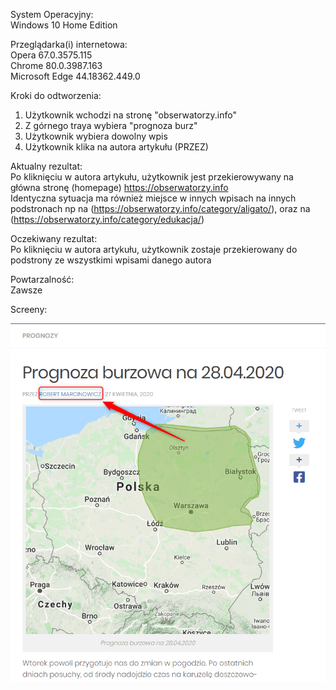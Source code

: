 System Operacyjny:  
Windows 10 Home Edition  

Przeglądarka(i) internetowa:  
Opera 67.0.3575.115  
Chrome 80.0.3987.163  
Microsoft Edge 44.18362.449.0  

Kroki do odtworzenia:  
1. Użytkownik wchodzi na stronę "obserwatorzy.info"  
2. Z górnego traya wybiera "prognoza burz"  
3. Użytkownik wybiera dowolny wpis  
4. Użytkownik klika na autora artykułu (PRZEZ)  

Aktualny rezultat:  
Po kliknięciu w autora artykułu, użytkownik jest przekierowywany na główna stronę (homepage) https://obserwatorzy.info  
Identyczna sytuacja ma również miejsce w innych wpisach na innych podstronach np na (https://obserwatorzy.info/category/aligato/), oraz na (https://obserwatorzy.info/category/edukacja/)   

Oczekiwany rezultat:  
Po kliknięciu w autora artykułu, użytkownik zostaje przekierowany do podstrony ze wszystkimi wpisami danego autora  

Powtarzalność:  
Zawsze  

Screeny:  

<img src="img/Niewlasciwy_znacznik_autor_wpisu.png">

